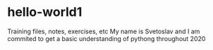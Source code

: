 # hello-world1
Training files, notes, exercises, etc
My name is Svetoslav and I am commited to get a basic understanding of pythong throughout 2020
